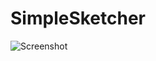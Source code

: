 # SimpleSketcher
![Screenshot](https://sun9-64.userapi.com/impg/Gq2BxCLPWAMte0nKseoXjwxad61CR3tkl05Rcg/JaDuextyr7w.jpg?size=538x614&quality=96&proxy=1&sign=0ca4265d3be4edd67d32563ce5fe40a5&type=album)
